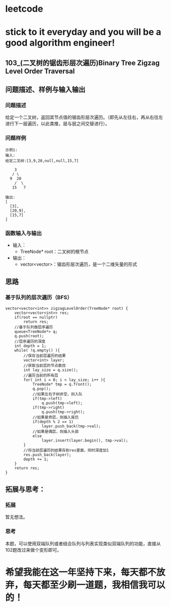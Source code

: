 # leetcode
# stick to it everyday and you will be a good algorithm engineer!
## 103_(二叉树的锯齿形层次遍历)Binary Tree Zigzag Level Order Traversal
## 问题描述、样例与输入输出

### 问题描述

给定一个二叉树，返回其节点值的锯齿形层次遍历。（即先从左往右，再从右往左进行下一层遍历，以此类推，层与层之间交替进行）。

### 问题样例

	示例1:
	输入: 
	给定二叉树:[3,9,20,null,null,15,7]
	
		3
	   / \
	  9  20
	    /  \
	   15   7
	  
	输出: 
	[
	  [3],
	  [20,9],
	  [15,7]
	]
	
### 函数输入与输出

* 输入：
	* TreeNode* root：二叉树的根节点
* 输出：
	* vector<vector<int>>：锯齿形层次遍历，是一个二维矢量的形式

## 思路	
### 基于队列的层次遍历（BFS）

	vector<vector<int>> zigzagLevelOrder(TreeNode* root) {
        vector<vector<int>> res;
        if(root == nullptr)
            return res;
        //基于队列做层序遍历
        queue<TreeNode*> q;
        q.push(root);
        //层序遍历的深度
        int depth = 1;
        while( !q.empty() ){
            //保存当前层遍历的结果
            vector<int> layer;
            //获取当前层的节点数目
            int lay_size = q.size();
            //遍历当前的所有层
            for( int i = 0; i < lay_size; i++ ){
                TreeNode* tmp = q.front();
                q.pop();
                //如果左右子树非空，则入队
                if(tmp->left)
                    q.push(tmp->left);
                if(tmp->right)
                    q.push(tmp->right);
                //如果是奇层，则插入尾巴
                if(depth % 2 == 1)
                    layer.push_back(tmp->val);
                //如果是偶层，则插入头部
                else
                    layer.insert(layer.begin(), tmp->val);
            }
            //将当前层遍历的结果存到res里面，同时深度加1
            res.push_back(layer);
            depth += 1;
        }
        return res;
    }
		

 
## 拓展与思考：
### 拓展
暂无想法。
### 思考
本题，可以使用双端队列或者结合队列与列表实现类似双端队列的功能，直接从102题改过来做个变形即可。	  
# 希望我能在这一年坚持下来，每天都不放弃，每天都至少刷一道题，我相信我可以的！
